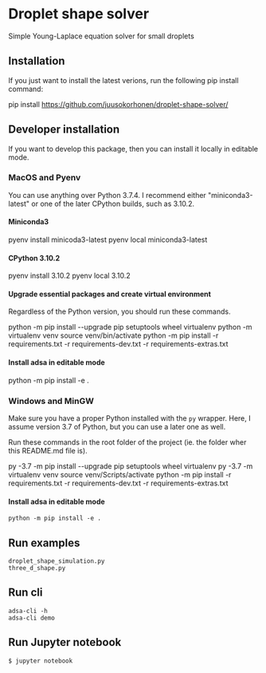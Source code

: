 # Droplet shape solver

Simple Young-Laplace equation solver for small droplets

## Installation

If you just want to install the latest verions, run the following pip install command:

  pip install https://github.com/juusokorhonen/droplet-shape-solver/

## Developer installation

If you want to develop this package, then you can install it locally in editable mode.

### MacOS and Pyenv

You can use anything over Python 3.7.4. I recommend either "miniconda3-latest" or one of the later CPython builds, such as 3.10.2.

#### Miniconda3

  pyenv install minicoda3-latest
  pyenv local miniconda3-latest

#### CPython 3.10.2

  pyenv install 3.10.2
  pyenv local 3.10.2

#### Upgrade essential packages and create virtual environment

Regardless of the Python version, you should run these commands.

  python -m pip install --upgrade pip setuptools wheel virtualenv
  python -m virtualenv venv
  source venv/bin/activate
  python -m pip install -r requirements.txt -r requirements-dev.txt -r requirements-extras.txt

#### Install adsa in editable mode

  python -m pip install -e .

### Windows and MinGW

Make sure you have a proper Python installed with the `py` wrapper. Here, I assume version 3.7 of Python, but you can use a later one as well.

Run these commands in the root folder of the project (ie. the folder wher this README.md file is).

  py -3.7 -m pip install --upgrade pip setuptools wheel virtualenv
  py -3.7 -m virtualenv venv
  source venv/Scripts/activate
  python -m pip install -r requirements.txt -r requirements-dev.txt -r requirements-extras.txt

#### Install adsa in editable mode

    python -m pip install -e .


## Run examples

    droplet_shape_simulation.py
    three_d_shape.py

## Run cli

    adsa-cli -h
    adsa-cli demo

## Run Jupyter notebook

    $ jupyter notebook
